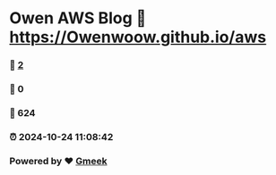 # Owen AWS Blog :link: https://Owenwoow.github.io/aws 
### :page_facing_up: [2](https://Owenwoow.github.io/aws/tag.html) 
### :speech_balloon: 0 
### :hibiscus: 624 
### :alarm_clock: 2024-10-24 11:08:42 
### Powered by :heart: [Gmeek](https://github.com/Meekdai/Gmeek)
